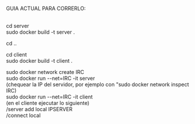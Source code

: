 GUIA ACTUAL PARA CORRERLO:<br/>
<br/>

cd server<br/>
sudo docker build -t server .<br/>

cd ..<br/>

cd client<br/>
sudo docker build -t client .<br/>

sudo docker network create IRC<br/>
sudo docker run --net=IRC -it server<br/>
(chequear la IP del servidor, por ejemplo con "sudo docker network inspect IRC)<br/>
sudo docker run --net=IRC -it client<br/>
(en el cliente ejecutar lo siguiente)<br/>
/server add local IPSERVER<br/>
/connect local<br/>
